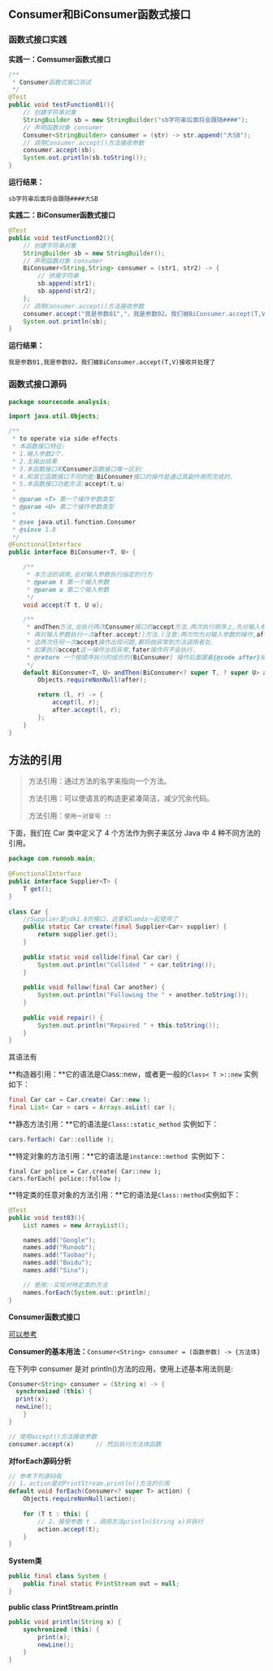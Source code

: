 

## Consumer和BiConsumer函数式接口

### 函数式接口实践

**实践一：Comsumer函数式接口**

```java
/**
 * Consumer函数式接口测试
 */
@Test
public void testFunction01(){
    // 创建字符串对象
    StringBuilder sb = new StringBuilder("sb字符串后面将会跟随####");
    // 声明函数对象 consumer
    Consumer<StringBuilder> consumer = (str) -> str.append("大SB");
    // 调用Consumer.accept()方法接收参数
    consumer.accept(sb);
    System.out.println(sb.toString());
}
```

**运行结果：**

```
sb字符串后面将会跟随####大SB
```



**实践二：BiConsumer函数式接口**

```java
@Test
public void testFunction02(){
    // 创建字符串对象
    StringBuilder sb = new StringBuilder();
    // 声明函数对象 consumer
    BiConsumer<String,String> consumer = (str1, str2) -> {
        // 拼接字符串
        sb.append(str1);
        sb.append(str2);
    };
    // 调用Consumer.accept()方法接收参数
    consumer.accept("我是参数01","，我是参数02。我们被BiConsumer.accept(T,V)接收并处理了");
    System.out.println(sb);
}
```

**运行结果：**

```
我是参数01,我是参数02。我们被BiConsumer.accept(T,V)接收并处理了
```



### 函数式接口源码

```java
package sourcecode.analysis;

import java.util.Objects;

/**
 * to operate via side-effects.
 * 本函数接口特征:
 * 1.输入参数2个.
 * 2.无输出结果
 * 3.本函数接口和Consumer函数接口唯一区别:
 * 4.和其它函数接口不同的是:BiConsumer接口的操作是通过其副作用而完成的.
 * 5.本函数接口功能方法:accept(t,u)
 *
 * @param <T> 第一个操作参数类型
 * @param <U> 第二个操作参数类型
 *
 * @see java.util.function.Consumer
 * @since 1.8
 */
@FunctionalInterface
public interface BiConsumer<T, U> {

    /**
     * 本方法的调用,会对输入参数执行指定的行为
     * @param t 第一个输入参数
     * @param u 第二个输入参数
     */
    void accept(T t, U u);

    /**
     * andThen方法,会执行两次Consumer接口的accept方法.两次执行顺序上,先对输入参数执行accept()方法;然后
     * 再对输入参数执行一次after.accept()方法.(注意:两次均为对输入参数的操作,after操作并不是对第一次accept结果的操作)
     * 这两次任何一次accept操作出现问题,都将抛异常到方法调用者处.
     * 如果执行accept这一操作出现异常,fater操作将不会执行.
     * @return 一个按顺序执行的组合的{BiConsumer} 操作后面跟着{@code after}操作
     */
    default BiConsumer<T, U> andThen(BiConsumer<? super T, ? super U> after) {
        Objects.requireNonNull(after);

        return (l, r) -> {
            accept(l, r);
            after.accept(l, r);
        };
    }
}

```



## 方法的引用

> 方法引用：通过方法的名字来指向一个方法。
>
> 方法引用：可以使语言的构造更紧凑简洁，减少冗余代码。
>
> 方法引用：`使用一对冒号 ::` 



下面，我们在 Car 类中定义了 4 个方法作为例子来区分 Java 中 4 种不同方法的引用。

```java
package com.runoob.main;
 
@FunctionalInterface
public interface Supplier<T> {
    T get();
}
 
class Car {
    //Supplier是jdk1.8的接口，这里和lamda一起使用了
    public static Car create(final Supplier<Car> supplier) {
        return supplier.get();
    }
 
    public static void collide(final Car car) {
        System.out.println("Collided " + car.toString());
    }
 
    public void follow(final Car another) {
        System.out.println("Following the " + another.toString());
    }
 
    public void repair() {
        System.out.println("Repaired " + this.toString());
    }
}
```



其语法有

**构造器引用：**它的语法是Class::new，或者更一般的`Class< T >::new` 实例如下：

```java
final Car car = Car.create( Car::new );
final List< Car > cars = Arrays.asList( car );
```

**静态方法引用：**它的语法是`Class::static_method` 实例如下：

```java
cars.forEach( Car::collide );
```

**特定对象的方法引用：**它的语法是`instance::method `实例如下：

```
final Car police = Car.create( Car::new );
cars.forEach( police::follow );
```

**特定类的任意对象的方法引用：**它的语法是`Class::method`实例如下：

```java
@Test
public void test03(){
    List names = new ArrayList();

    names.add("Google");
    names.add("Runoob");
    names.add("Taobao");
    names.add("Baidu");
    names.add("Sina");

    // 使用::实现对特定类的方法
    names.forEach(System.out::println);
}
```

**Consumer函数式接口**

[可以参考](https://www.cnblogs.com/code-duck/p/13429524.html)

**Consumer的基本用法：**`Consumer<String> consumer = (函数参数) -> {方法体}`

在下列中 consumer 是对 println()方法的应用，使用上述基本用法则是:

```java
Consumer<String> consumer = (String x) -> {
  synchronized (this) {
  print(x);
  newLine();
	}
}

// 使用accept()方法接收参数
consumer.accept(x)		// 然后执行方法体函数
```

**对forEach源码分析**

```java
// 参考下列源码有
// 1、action是对PrintStream.println()方法的引用
default void forEach(Consumer<? super T> action) {
    Objects.requireNonNull(action);
    
    for (T t : this) {
        // 2、接受参数 t ，调用方法println(String x)并执行
        action.accept(t);
    }
}
```

**System类**

```java
public final class System {
	public final static PrintStream out = null;
}
```

**public class PrintStream.println**

```java
public void println(String x) {
    synchronized (this) {
        print(x);
        newLine();
    }
}
```